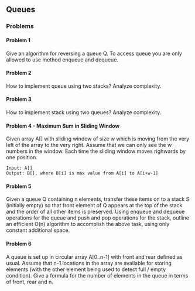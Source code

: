 ## Queues

### Problems

#### Problem 1
Give an algorithm for reversing a queue Q. To access queue you are only allowed to use method enqueue and dequeue.

#### Problem 2
How to implement queue using two stacks? Analyze complexity.

#### Problem 3
How to implement stack using two queues? Analyze complexity.

#### Problem 4 - Maximum Sum in Sliding Window
Given array A[] with sliding window of size w which is moving from the very left of the array to the very right. Assume that we can only see the w numbers in the window. Each time the sliding window moves righwards by one position. 
```
Input: A[]
Output: B[], where B[i] is max value from A[i] to A[i+w-1]
```

#### Problem 5
Given a queue Q containing n elements, transfer these items on to a stack S (initially empty) so that front element of Q appears at the top of the stack and the order of all other items is preserved. Using enqueue and dequeue operations for the queue and push and pop operations for the stack, outline an efficient O(n) algorithm to accomplish the above task, using only constant additional space.

#### Problem 6
A queue is set up in circular array A[0..n-1] with front and rear defined as usual. Assume that n-1 locations in the array are available for storing elements (with the other element being used to detect full / empty condition). Give a formula for the number of elements in the queue in terms of front, rear and n.